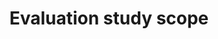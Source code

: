 ---
title: 'Evaluation study scope'
field: 'is.evaluation.scope'
slug: 'is-evaluation-scope'
required: False
module: 'Impact'
cluster: 'Impact'
policy: 'Free value. Repeat values.'
layout: 'home'
---